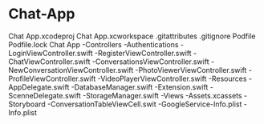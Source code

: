 # Chat-App
Chat App.xcodeproj
Chat App.xcworkspace
.gitattributes
.gitignore
Podfile
Podfile.lock
Chat App 
  -Controllers
    -Authentications
      -LoginViewController.swift
      -RegisterViewController.swift
    -ChatViewController.swift
    -ConversationsViewController.swift
    -NewConversationViewController.swift
    -PhotoViewerViewController.swift
    -ProfileViewController.swift
    -VideoPlayerViewController.swift
  -Resources
    -AppDelegate.swift
    -DatabaseManager.swift
    -Extension.swift
    -ScenneDelegate.swift
    -StorageManager.swift
  -Views
    -Assets.xcassets
    -Storyboard
    -ConversationTableViewCell.swit
  -GoogleService-Info.plist
  -Info.plist
